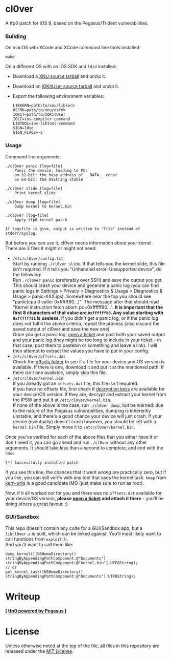 # cl0ver

A tfp0 patch for iOS 9, based on the Pegasus/Trident vulnerabilities.

### Building

On macOS with XCode and XCode command line tools installed:

    make

On a different OS with an iOS SDK and `ldid` installed:

*   Download a [XNU source tarball](https://opensource.apple.com/tarballs/xnu/) and unzip it.
*   Download an [IOKitUser source tarball](https://opensource.apple.com/tarballs/IOKitUser/) and unzip it.
*   Export the following environment variables:

        LIBKERN=path/to/xnu/libkern
        OSFMK=path/to/xnu/osfmk
        IOKIT=path/to/IOKitUser
        IGCC=ios-compiler-command
        LIBTOOL=ios-libtool-command
        SIGN=ldid
        SIGN_FLAGS=-S

### Usage

Command line arguments:

    ./cl0ver panic [log=file]
        Panic the device, loading to PC:
        on 32-bit: the base address of __DATA.__const
        on 64-bit: the OSString vtable

    ./cl0ver slide [log=file]
        Print kernel slide

    ./cl0ver dump [log=file]
        Dump kernel to kernel.bin

    ./cl0ver [log=file]
        Apply tfp0 kernel patch

    If log=file is give, output is written to "file" instead of stderr/syslog.

But before you can use it, cl0ver needs information about your kernel. There are 3 files it might or might not need:

* `/etc/cl0ver/config.txt`  
  Start by running `./cl0ver slide`. If that tells you the kernel slide, this file isn't required. If it tells you "Unhandled error: Unsupported device", do the following:  
  Run `./cl0ver panic` (preferably over SSH) and save the output you get. This should crash your device and generate a panic log (you can find panic logs in Settings > Privacy > Diagnostics & Usage > Diagnostics & Usage > panic-XXX.ips). Somewhere near the top you should see "panic(cpu 0 caller 0xffffff80...)". The message after that should read "Kernel instruction fetch abort: pc=0xffffff80...". **It is important that the first 8 characters of that value are `0xffffff80`. Any value starting with `0xffffff81` is useless.**
  If you didn't get a panic log, or if the panic log does not fulfill the above criteria, repeat the process (also discard the saved output of cl0ver and save the new one).  
  Once you get a panic log, [open a ticket](https://github.com/Siguza/cl0ver/issues/new) and post both your saved output and your panic log (they might be too long to include in your ticket - in that case, post them to pastebin or something and leave a link). I will then attempt to extract the values you have to put in your config.
* `/etc/cl0ver/offsets.dat`  
  Check the [offsets folder](https://github.com/Siguza/cl0ver/tree/master/offsets) to see if a file for your device and OS version is available. If there is one, download it and put it at the mentioned path. If there isn't one available, simply skip this file.
* `/etc/cl0ver/kernel.bin`  
  If you already got an `offsets.dat` file, this file isn't required.  
  if you have no offsets file, first check if [decryption keys](https://www.theiphonewiki.com/wiki/Firmware_Keys/9.x) are available for your device/OS version. If they are, decrypt and extract your kernel from the IPSW and put it at `/etc/cl0ver/kernel.bin`.  
  If none of the above is the case, run `./cl0ver dump`, but be warned: due to the nature of the Pegasus vulnerabilities, dumping is inherently unstable, and there's a good chance your device will just crash. If your device (eventually) doesn't crash however, you should be left with a `kernel.bin` file. Simply move it to `/etc/cl0ver/kernel.bin`.

Once you've verified for each of the above files that you either have it or don't need it, you can go ahead and run `./cl0ver` without any other arguments. It should take less than a second to complete, and end with the line:

    [*] Successfully installed patch

If you see this line, the chances that it went _wrong_ are practically zero, but if you like, you can still verify with any tool that uses the kernel task. `kmap` from [kern-utils](https://github.com/Siguza/ios-kern-utils) is a good candidate IMO (just make sure to run as root).

Now, if it all worked out for you and there was no `offsets.dat` available for your device/OS version, **please [open a ticket](https://github.com/Siguza/cl0ver/issues/new) and attach it there** - you'll be doing others a great favour. :)

### GUI/Sandbox

This repo doesn't contain any code for a GUI/Sandbox app, but a `libcl0ver.a` is built, which can be linked against. You'll most likely want to call functions from `exploit.h`.  
And you'll want to call them like:

    dump_kernel([[NSHomeDirectory() stringByAppendingPathComponent:@"Documents"] stringByAppendingPathComponent:@"kernel.bin"].UTF8String);
    // or
    get_kernel_task([NSHomeDirectory() stringByAppendingPathComponent:@"Documents"].UTF8String);

# Writeup

**[ [tfp0 powered by Pegasus](https://siguza.github.io/cl0ver/) ]**

# License

Unless otherwise noted at the top of the file, all files in this repository are released under the [MIT License](LICENSE).
